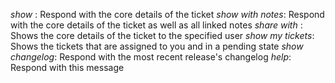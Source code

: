 *show <ticket>*: Respond with the core details of the ticket
*show <ticket> with notes*: Respond with the core details of the ticket as well as all linked notes
*share <ticket> with <user>*: Shows the core details of the ticket to the specified user
*show my tickets*: Shows the tickets that are assigned to you and in a pending state
*show changelog*: Respond with the most recent release's changelog
*help*: Respond with this message